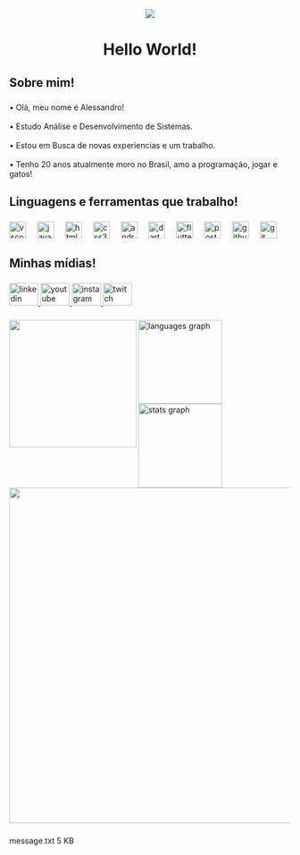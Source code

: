 
<div align="center">
  <img src="https://profile-counter.glitch.me/Alessandrovlr/count.svg?"  />
</div>

###

<h1 align="center">Hello World!</h1>

###

<h2 align="left">Sobre mim!</h2>

###

<p align="left">• Olá, meu nome é Alessandro!<br><br> • Estudo Análise e Desenvolvimento de Sistemas.<br><br> • Estou em Busca de novas experiencias e um trabalho.<br><br> • Tenho 20 anos atualmente moro no Brasil, amo a programação, jogar e gatos!</p>

###

<h2 align="left">Linguagens e ferramentas que trabalho!</h2>

###

<div align="left">
  <img src="https://cdn.jsdelivr.net/gh/devicons/devicon/icons/vscode/vscode-original.svg" height="30" alt="vscode logo"  />
  <img width="12" />
  <img src="https://cdn.jsdelivr.net/gh/devicons/devicon/icons/javascript/javascript-original.svg" height="30" alt="javascript logo"  />
  <img width="12" />
  <img src="https://cdn.jsdelivr.net/gh/devicons/devicon/icons/html5/html5-original.svg" height="30" alt="html5 logo"  />
  <img width="12" />
  <img src="https://cdn.jsdelivr.net/gh/devicons/devicon/icons/css3/css3-original.svg" height="30" alt="css3 logo"  />
  <img width="12" />
  <img src="https://cdn.jsdelivr.net/gh/devicons/devicon/icons/androidstudio/androidstudio-original.svg" height="30" alt="androidstudio logo"  />
  <img width="12" />
  <img src="https://cdn.jsdelivr.net/gh/devicons/devicon/icons/dart/dart-original.svg" height="30" alt="dart logo"  />
  <img width="12" />
  <img src="https://cdn.jsdelivr.net/gh/devicons/devicon/icons/flutter/flutter-original.svg" height="30" alt="flutter logo"  />
  <img width="12" />
  <img src="https://cdn.jsdelivr.net/gh/devicons/devicon/icons/postgresql/postgresql-original.svg" height="30" alt="postgresql logo"  />
  <img width="12" />
  <img src="https://cdn.jsdelivr.net/gh/devicons/devicon/icons/github/github-original.svg" height="30" alt="github logo"  />
  <img width="12" />
  <img src="https://cdn.jsdelivr.net/gh/devicons/devicon/icons/git/git-original.svg" height="30" alt="git logo"  />
</div>

###

<h2 align="left">Minhas mídias!</h2>

###

<div align="left">
  <a href="https://www.linkedin.com/in/alessandro-coutinho-08089a2ba/" target="_blank">
    <img src="https://raw.githubusercontent.com/maurodesouza/profile-readme-generator/master/src/assets/icons/social/linkedin/default.svg" width="52" height="40" alt="linkedin logo"  />
  </a>
  <a href="https://www.youtube.com/@Alezinvlr" target="_blank">
    <img src="https://raw.githubusercontent.com/maurodesouza/profile-readme-generator/master/src/assets/icons/social/youtube/default.svg" width="52" height="40" alt="youtube logo"  />
  </a>
  <a href="https://www.instagram.com/alezinvlr/" target="_blank">
    <img src="https://raw.githubusercontent.com/maurodesouza/profile-readme-generator/master/src/assets/icons/social/instagram/default.svg" width="52" height="40" alt="instagram logo"  />
  </a>
  <a href="https://www.twitch.tv/3bervald0" target="_blank">
    <img src="https://raw.githubusercontent.com/maurodesouza/profile-readme-generator/master/src/assets/icons/social/twitch/default.svg" width="52" height="40" alt="twitch logo"  />
  </a>
</div>

###

<img align="left" height="228" src="https://i.pinimg.com/736x/e5/c4/b9/e5c4b91c4c4bce9cb241d5baa5a8b277.jpg"  />

###

  <img align="left" src="https://github-readme-stats.vercel.app/api/top-langs?username=Alessandrovlr&locale=en&hide_title=false&layout=compact&card_width=320&langs_count=5&theme=dracula&hide_border=true&order=2" height="150" alt="languages graph"  />
  <img align="left" src="https://github-readme-stats.vercel.app/api?username=Alessandrovlr&hide_title=false&hide_rank=false&show_icons=true&include_all_commits=true&count_private=true&disable_animations=false&theme=dracula&locale=en&hide_border=true&order=1" height="150" alt="stats graph"  />

###

<br clear="both">

<div align="center">
  <img height="600" src="https://backiee.com/static/wallpapers/1000x563/396529.jpg"  />
</div>

###
message.txt
5 KB
